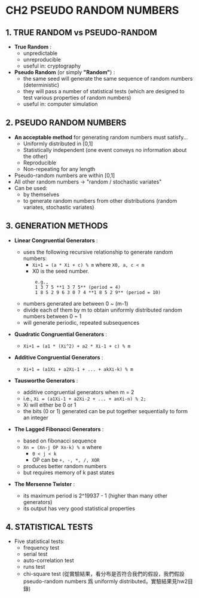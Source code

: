 # CH2 PSEUDO RANDOM NUMBERS
## 1.  TRUE RANDOM vs PSEUDO-RANDOM
* **True Random** :
  * unpredictable
  * unreproducible
  * useful in: cryptography
* **Pseudo Random** (or simply **"Random"**) :
  * the same seed will generate the same sequence of random numbers (deterministic)
  * they will pass a number of statistical tests (which are designed to test various properties of random numbers)
  * useful in: computer simulation

## 2. PSEUDO RANDOM NUMBERS
* **An acceptable method** for generating random numbers must satisfy...
  * Uniformly distributed in [0,1]
  * Statistically independent (one event conveys no information about the other)
  * Reproducible
  * Non-repeating for any length
 * Pseudo-random numbers are within [0,1]
 * All other random numbers -> "random / stochastic variates"
 * Can be used:
   * by themselves
   * to generate random numbers from other distributions (random variates, stochastic variates)

## 3. GENERATION METHODS
* **Linear Congruential Generators** :
  * uses the following recursive relationship to generate random numbers: 
    * `Xi+1 = (a * Xi + c) % m` where `X0, a, c < m`
    * X0 is the seed number.
        ```
         e.g.,
		 1 3 7 5 **1 3 7 5** (period = 4)
		 1 8 5 2 9 6 3 0 7 4 **1 8 5 2 9** (period = 10)
		 ```
  * numbers generated are between 0 ~ (m-1)
  * divide each of them by m to obtain uniformly distributed random numbers between 0 ~ 1
  * will generate periodic, repeated subsequences

* **Quadratic Congruential Generators** :
  *  `Xi+1 = (a1 * (Xi^2) + a2 * Xi-1 + c) % m`

* **Additive Congruential Generators** :
  *  `Xi+1 = (a1Xi + a2Xi-1 + ... + akXi-k) % m`

* **Tausworthe Generators** : 
  * additive congruential generators when m = 2
  * i.e., `Xi = (a1Xi-1 + a2Xi-2 + ... + anXi-n) % 2;`
  * Xi will either be 0 or 1
  * the bits (0 or 1) generated can be put together sequentially to form an integer

* **The Lagged Fibonacci Generators** :
  *  based on fibonacci sequence
  * `Xn = (Xn-j OP Xn-k) % m` where
     * `0 < j < k`
     * OP can be `+, -, *, /, XOR`
  * produces better random numbers
  * but requires memory of k past states

* **The Mersenne Twister** :
   * its maximum period is 2^19937 - 1 (higher than many other generators)
   * its output has very good statistical properties

## 4. STATISTICAL TESTS
* Five statistical tests:
  * frequency test
  * serial test
  * auto-correlation test
  * runs test
  * chi-square test (從實驗結果，看分布是否符合我們的假設，我們假設pseudo-random numbers 爲 uniformly distributed。實驗結果見hw2目錄)
